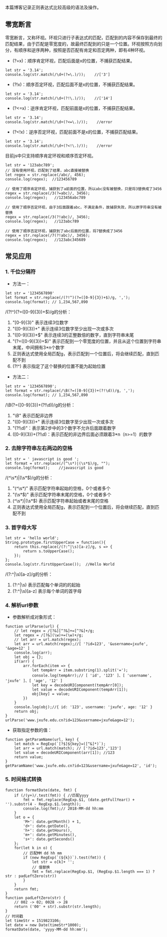 <p>
本篇博客记录正则表达式比较高级的语法及操作。
</p>

## 零宽断言
<p>
零宽断言，又称环视。环视只进行子表达式的匹配，匹配到的内容不保存到最终的匹配结果，由于匹配是零宽度的，故最终匹配到的只是一个位置。环视按照方向划分，有顺序和逆序两种，按照是否匹配有肯定和否定两种，即有4种环视。
</p>

* (?=x)：顺序肯定环视，匹配后面是x的位置，不捕获匹配结果。

```
let str = '3.14';
console.log(str.match(/\d+(?=\.)/));    //['3']
```
* (?!x)：顺序否定环视，匹配后面不是x的位置，不捕获匹配结果。

```
let str = '3.14';
console.log(str.match(/\d+(?!\.)/));    //['14']
```
* (?<=x)：逆序肯定环视，匹配前面是x的位置，不捕获匹配结果。

```
let str = '3.14';
console.log(str.match(/\d+(?<=\.)/));    //error
```
* (?<!x)：逆序否定环视，匹配前面不是x的位置，不捕获匹配结果。

```
let str = '3.14';
console.log(str.match(/\d+(?<!\.)/));    //error
```
<p>
目前js中只支持顺序肯定环视和顺序否定环视。
</p>

```
let str = '123abc789';
// 没有使用环视，匹配到了结果，abc直接被替换
let regex = str.replace(/abc/, 456);
console.log(regex);  //123456789

// 使用了顺序肯定环视，捕获到了a前面的位置，所以abc没有被替换，只是将3替换成了3456
regex = str.replace(/3(?=abc)/, 3456);
console.log(regex);   //123456abc789

// 使用了顺序否定环视，由于3后面跟着abc，不满足条件，故捕获失败，所以原字符串没有被替换
regex = str.replace(/3(?!abc)/, 3456);
console.log(regex);   //123abc789

// 使用了顺序否定环视，捕获到了abc后面的位置，将7替换成了3456
regex = str.replace(/7(?!abc)/, 3456);
console.log(regex);   //123abc345689
```

## 常见应用
### 1. 千位分隔符

* 方法一：

```
let str = '1234567890'
let format = str.replace(/(?!^)(?=([0-9]{3})+$)/g, ',');
console.log(format); // 1,234,567,890
```
<p>/(?!^)(?=([0-9]{3})+$)/g的分析：</p>

1. "[0-9]{3}" 表示连续3位数字
2. "([0-9]{3})+" 表示连续3位数字至少出现一次或多次
3. "([0-9]{3})+$" 表示连续3的正整数倍的数字，直到字符串末尾
4. "(?=([0-9]{3})+$)" 表示匹配到一个零宽度的位置，并且从这个位置到字符串末尾，中间拥有3*n个数字
5. 正则表达式使用全局匹配g，表示匹配到一个位置后，将会继续匹配，直到匹配不到
6. (?!^) 表示指定了这个替换的位置不能为起始位置
* 方法二：

```
let str = '1234567890';
let format = str.replace(/\B(?=([0-9]{3})+(?!\d))/g, ',');
console.log(format); // 1,234,567,890
```
<p>/\B(?=([0-9]{3})+(?!\d))/g的分析：</p>

1. "\B" 表示匹配非边界
2. "([0-9]{3})+" 表示连续3位数字至少出现一次或多次
3. "(?!\d)"：表示第2步中的3个数字不允许后面跟着数字
4. ([0-9]{3})+(?!\d)：表示匹配的非边界后面必须跟着3*n（n>=1）的数字

### 2. 去除字符串左右两边的空格

```
let str = ' javascript is good ';
let format = str.replace(/(^\s*)|(\s*$)/g, "");
console.log(format);    //javascript is good
```
<p>/(^\s*)|(\s*$)/g的分析：</p>

1. "(^\s*)" 表示匹配字符串起始的空格，0个或者多个
2. "(\s*$)" 表示匹配字符串末尾的空格，0个或者多个
3. (^\s*)|(\s*$) 表示匹配字符串起始或者末尾的空格
4. 正则表达式使用全局匹配g，表示匹配到一个位置后，将会继续匹配，直到匹配不到

### 3. 首字母大写

```
let str = 'hello world';
String.prototype.firstUpperCase = function(){
    return this.replace(/(?:^|\s)[a-z]/g, s => {
        return s.toUpperCase();
    });
};
console.log(str.firstUpperCase());  //Hello World
```
<p>/(?:^|\s)[a-z]/g的分析：</p>

1. (?:^|\s) 表示匹配每个单词的的起始
2. (?:^|\s)[a-z] 表示每个单词的首字母

### 4. 解析url参数
* 参数解析成对象形式：

```
function urlParse(url) {
    // let regex = /[?&][^?&]+=[^?&]+/g;
    let regex = /[?&](\w)+=(\w)+/g;
    // let arr = url.match(regex);
    let arr = url.match(regex);//[ '?id=123', '&username=jxufe', '&age=12' ]
    console.log(arr);
    let obj = {};
    if(arr) {
        arr.forEach(item => {
            let tempArr = item.substring(1).split('=');
            console.log(tempArr);// [ 'id', '123' ]、[ 'username', 'jxufe' ]、[ 'age', '12' ]
            let key = decodeURIComponent(tempArr[0]);
            let value = decodeURIComponent(tempArr[1]);
            obj[key] = value;
        })
    }
    console.log(obj);//{ id: '123', username: 'jxufe', age: '12' }
    return obj;
}
urlParse('www.jxufe.edu.cn?id=123&username=jxufe&age=12');
```
* 获取指定参数的值：

```
function getParamName(url, key) {
    let match = RegExp(`[?$]${key}=([^&]*)`);
    let arr = url.match(match); // ['?id=123','123']
    let value = decodeURIComponent(arr[1]); //123
    return value;
}
getParamName('www.jxufe.edu.cn?id=123&username=jxufe&age=12', 'id');
```

### 5. 时间格式转换

```
function formatDate(date, fmt) {
    if (/(y+)/.test(fmt)) { //匹配yyyy
        fmt = fmt.replace(RegExp.$1, (date.getFullYear() + '').substr(4 - RegExp.$1.length));
        console.log(fmt);// 2018-MM-dd hh:mm
    }
    let o = {
		'M+': date.getMonth() + 1,
		'd+': date.getDate(),
		'h+': date.getHours(),
		'm+': date.getMinutes(),
		's+': date.getSeconds()
    };
    for(let k in o) {
        // 匹配MM dd hh mm
        if (new RegExp(`(${k})`).test(fmt)) {
            let str = o[k]+ '';
            // 值替换
            fmt = fmt.replace(RegExp.$1, (RegExp.$1.length === 1) ? str : padLeftZero(str))
        }
    }
    return fmt;
}
function padLeftZero(str) {
    // 002 -> 02; 0028 -> 28
	return ('00' + str).substr(str.length);
}
// 时间戳
let timeStr = 1519823106;
let date = new Date(timeStr*1000);
formatDate(date, 'yyyy-MM-dd hh:mm');
```